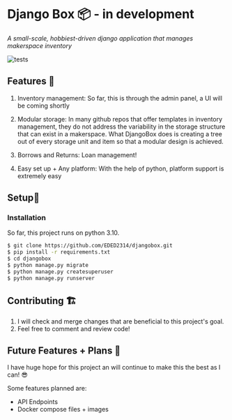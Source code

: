 # Django Box 📦 - in development
*A small-scale, hobbiest-driven django application that manages makerspace inventory*

![tests](https://github.com/EDED2314/djangobox/actions/workflows/django.yml/badge.svg)

## Features 🚀
1. Inventory management: So far, this is through the admin panel, a UI will be coming shortly

2. Modular storage: In many github repos that offer templates in inventory management, they do not address the variability in the storage structure that can exist in a makerspace. What DjangoBox does is creating a tree out of every storage unit and item so that a modular design is achieved.

3. Borrows and Returns: Loan management!

4. Easy set up + Any platform: With the help of python, platform support is extremely easy

## Setup👀
### Installation
So far, this project runs on python 3.10.
```bash
$ git clone https://github.com/EDED2314/djangobox.git
$ pip install -r requirements.txt
$ cd djangobox
$ python manage.py migrate
$ python manage.py createsuperuser
$ python manage.py runserver
```

## Contributing 🏗️
1. I will check and merge changes that are beneficial to this project's goal.
2. Feel free to comment and review code!

## Future Features + Plans 🛫
I have huge hope for this project an will continue to make this the best as I can! 😎

Some features planned are:
- API Endpoints
- Docker compose files + images

